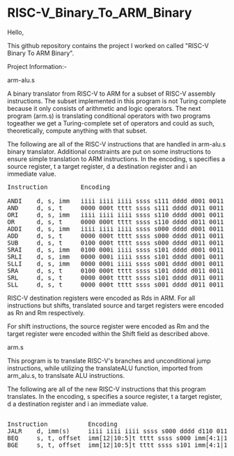 # RISC-V_Binary_To_ARM_Binary

Hello,

This github repository contains the project I worked on called "RISC-V Binary To ARM Binary".

Project Information:-

arm-alu.s


A binary translator from RISC-V to ARM for a subset of RISC-V assembly instructions.
The subset implemented in this program is not Turing complete because it only consists
of arithmetic and logic operators. The next program (arm.s) is translating conditional 
operators with two programs togeather we get a Turing-complete set of operators and could
as such, theoretically, compute anything with that subset.

The following are all of the RISC-V instructions that are handled in arm-alu.s binary translator.
Additional constraints are put on some instructions to ensure simple translation to ARM instructions.
In the encoding, s specifies a source register, t a target register, d a destination register and i an immediate value.
<pre>
Instruction         Encoding	                                Type

ANDI    d, s, imm   iiii iiii iiii ssss s111 dddd d001 0011	  I
AND     d, s, t     0000 000t tttt ssss s111 dddd d011 0011       R
ORI     d, s, imm   iiii iiii iiii ssss s110 dddd d001 0011       I
OR      d, s, t     0000 000t tttt ssss s110 dddd d011 0011    	  R
ADDI    d, s, imm   iiii iiii iiii ssss s000 dddd d001 0011       I
ADD     d, s, t     0000 000t tttt ssss s000 dddd d011 0011       R
SUB     d, s, t     0100 000t tttt ssss s000 dddd d011 0011       R
SRAI    d, s, imm   0100 000i iiii ssss s101 dddd d001 0011       I
SRLI    d, s, imm   0000 000i iiii ssss s101 dddd d001 0011       I
SLLI    d, s, imm   0000 000i iiii ssss s001 dddd d001 0011       I
SRA     d, s, t     0100 000t tttt ssss s101 dddd d011 0011       R
SRL     d, s, t     0000 000t tttt ssss s101 dddd d011 0011       R
SLL     d, s, t     0000 000t tttt ssss s001 dddd d011 0011       R
</pre>

RISC-V destination registers were encoded as Rds in ARM. For all instructions but shifts,
translated source and target registers were encoded as Rn and Rm respectively.

For shift instructions, the source register were encoded as Rm and the target register 
were encoded within the Shift field as described above.

arm.s


This program is to translate RISC-V's branches and unconditional jump instructions,
while utilizing the translateALU function, imported from arm_alu.s, to translsate ALU instructions.


The following are all of the new RISC-V instructions that this program translates. In the encoding,
s specifies a source register, t a target register, d a destination register and i an immediate value.


<pre>

Instruction           Encoding                                              Type
JALR    d, imm(s)     iiii iiii iiii ssss s000 dddd d110 0111                 I
BEQ     s, t, offset  imm[12|10:5]t tttt ssss s000 imm[4:1|11]110 0011        SB
BGE     s, t, offset  imm[12|10:5]t tttt ssss s101 imm[4:1|11]110 0011        SB
</pre>

